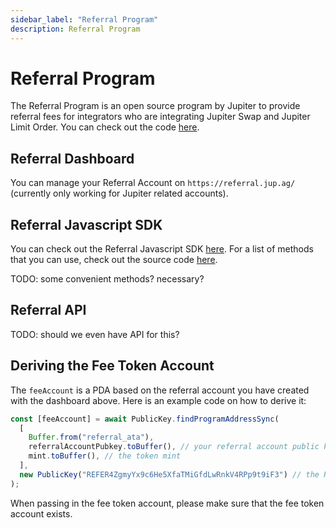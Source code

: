 ```yaml
---
sidebar_label: "Referral Program"
description: Referral Program
---
```


# Referral Program

The Referral Program is an open source program by Jupiter to provide referral fees for integrators who are integrating Jupiter Swap and Jupiter Limit Order. You can check out the code [here](https://github.com/TeamRaccoons/referral).


## Referral Dashboard

You can manage your Referral Account on `https://referral.jup.ag/` (currently only working for Jupiter related accounts).

## Referral Javascript SDK

You can check out the Referral Javascript SDK [here](https://www.npmjs.com/package/@jup-ag/referral-sdk). For a list of methods that you can use, check out the source code [here](https://github.com/TeamRaccoons/referral/blob/main/packages/sdk/src/referral.ts).

TODO: some convenient methods? necessary?

## Referral API

TODO: should we even have API for this?

## Deriving the Fee Token Account

The `feeAccount` is a PDA based on the referral account you have created with the dashboard above. Here is an example code on how to derive it:

```js
const [feeAccount] = await PublicKey.findProgramAddressSync(
  [
    Buffer.from("referral_ata"),
    referralAccountPubkey.toBuffer(), // your referral account public key
    mint.toBuffer(), // the token mint
  ],
  new PublicKey("REFER4ZgmyYx9c6He5XfaTMiGfdLwRnkV4RPp9t9iF3") // the Referral Program
);
```

When passing in the fee token account, please make sure that the fee token account exists.
